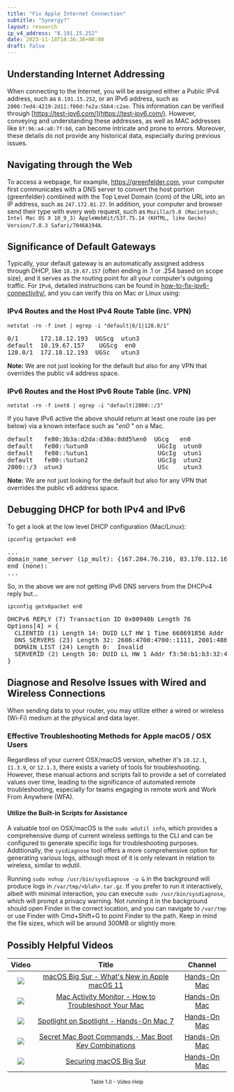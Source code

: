 ```yaml
---
title: "Fix Apple Internet Connection"
subtitle: "Synergy?"
layout: research
ip_v4_address: "8.191.15.252"
date: 2023-11-18T18:36:38+00:00
draft: false
---
```


## Understanding Internet Addressing

When connecting to the Internet, you will be assigned either a Public IPv4 address, such as ```8.191.15.252```, or an IPv6 address, such as ```2000:7ed4:4219:2d11:f00d:fe2a:5bb4:c2ae```. This information can be verified through [https://test-ipv6.com/](https://test-ipv6.com/). However, conveying and understanding these addresses, as well as MAC addresses like ```8f:96:a4:a8:7f:b0```, can become intricate and prone to errors. Moreover, these details do not provide any historical data, especially during previous issues.
## Navigating through the Web

To access a webpage, for example, https://greenfelder.com, your computer first communicates with a DNS server to convert the host portion (greenfelder) combined with the Top Level Domain (com) of the URL into an IP address, such as ```247.172.81.27```. In addition, your computer and browser send their type with every web request, such as ```Mozilla/5.0 (Macintosh; Intel Mac OS X 10_9_3) AppleWebKit/537.75.14 (KHTML, like Gecko) Version/7.0.3 Safari/7046A194A```.
## Significance of Default Gateways

Typically, your default gateway is an automatically assigned address through DHCP, like ```10.19.67.157``` (often ending in .1 or .254 based on scope size), and it serves as the routing point for all your computer's outgoing traffic. For ```IPv6```, detailed instructions can be found in [how-to-fix-ipv6-connectivity/](/blog/how-to-fix-ipv6-connectivity/), and you can verify this on Mac or Linux using:
<br>
### IPv4 Routes and the Host IPv4 Route Table (inc. VPN)
```netstat -rn -f inet | egrep -i "default|0/1|128.0/1"```

<pre>
0/1      172.18.12.193  UGScg  utun3
default  10.19.67.157    UGScg  en0
128.0/1  172.18.12.193  UGSc   utun3</pre>

**Note:** We are not just looking for the default but also for any VPN that overrides the public v4 address space.

### IPv6 Routes and the Host IPv6 Route Table (inc. VPN)
```netstat -rn -f inet6 | egrep -i "default|2000::/3"```

If you have IPv6 active the above should return at least one route (as per below) via a known interface such as "_en0_ " on a Mac. 

<pre>
default   fe80:3b3a:d2da:d30a:8dd5%en0  UGcg   en0
default   fe80::%utun0                   UGcIg  utun0
default   fe80::%utun1                   UGcIg  utun1
default   fe80::%utun2                   UGcIg  utun2
2000::/3  utun3                          USc    utun3</pre>

**Note:** We are not just looking for the default but also for any VPN that overrides the public v6 address space.
<br>

## Debugging DHCP for both IPv4 and IPv6

To get a look at the low level DHCP configuration (Mac/Linux): 

```ipconfig getpacket en0```

<pre>
...
domain_name_server (ip_mult): {167.204.76.216, 83.170.112.163}
end (none):
...</pre>

So, in the above we are not getting IPv6 DNS servers from the DHCPv4 reply but...

```ipconfig getv6packet en0```

<pre>
DHCPv6 REPLY (7) Transaction ID 0x80940b Length 76
Options[4] = {
  CLIENTID (1) Length 14: DUID LLT HW 1 Time 668691856 Addr 8f:96:a4:a8:7f:b0
  DNS_SERVERS (23) Length 32: 2606:4700:4700::1111, 2001:4860:4860::8844
  DOMAIN_LIST (24) Length 0:  Invalid
  SERVERID (2) Length 10: DUID LL HW 1 Addr f3:50:b1:b3:32:40
}</pre>




## Diagnose and Resolve Issues with Wired and Wireless Connections
When sending data to your router, you may utilize either a wired or wireless (Wi-Fi) medium at the physical and data layer.
### Effective Troubleshooting Methods for Apple macOS / OSX Users
Regardless of your current OSX/macOS version, whether it's ```10.12.1```, ```11.3.9```, or ```12.1.3```, there exists a variety of tools for troubleshooting. However, these manual actions and scripts fail to provide a set of correlated values over time, leading to the significance of automated remote troubleshooting, especially for teams engaging in remote work and Work From Anywhere (WFA).
#### Utilize the Built-in Scripts for Assistance
A valuable tool on OSX/macOS is the ```sudo wdutil info```, which provides a comprehensive dump of current wireless settings to the CLI and can be configured to generate specific logs for troubleshooting purposes. Additionally, the ```sysdiagnose``` tool offers a more comprehensive option for generating various logs, although most of it is only relevant in relation to wireless, similar to wdutil.

Running ```sudo nohup /usr/bin/sysdiagnose -u &``` in the background will produce logs in ```/var/tmp/<blah>.tar.gz```. If you prefer to run it interactively, albeit with minimal interaction, you can execute ```sudo /usr/bin/sysdiagnose```, which will prompt a privacy warning. Not running it in the background should open Finder in the correct location, and you can navigate to ```/var/tmp``` or use Finder with Cmd+Shift+G to point Finder to the path. Keep in mind the file sizes, which will be around 300MB or slightly more.
## Possibly Helpful Videos

<link href="/plugins/lity/css/lity.min.css" rel="stylesheet">
<script src="/plugins/lity/js/lity.min.js"></script>
<div class="table1-start"></div>

|Video | Title | Channel |
| :---: | :---: | :---: |
|<a href="https://www.youtube.com/watch?v=JMKi6o9kaZI" data-lity><img src="https://i.ytimg.com/vi/JMKi6o9kaZI/default.jpg" class="img-fluid"></a>|<a href="https://www.youtube.com/watch?v=JMKi6o9kaZI" data-lity>macOS Big Sur - What&#39;s New in Apple macOS 11</a>|<a target="_blank" href="https://www.youtube.com/channel/UCg43DP8MdHVcl4rFK_delBg" >Hands-On Mac</a>|
|<a href="https://www.youtube.com/watch?v=TWzWd_DiaJ0" data-lity><img src="https://i.ytimg.com/vi/TWzWd_DiaJ0/default.jpg" class="img-fluid"></a>|<a href="https://www.youtube.com/watch?v=TWzWd_DiaJ0" data-lity>Mac Activity Monitor - How to Troubleshoot Your Mac</a>|<a target="_blank" href="https://www.youtube.com/channel/UCg43DP8MdHVcl4rFK_delBg" >Hands-On Mac</a>|
|<a href="https://www.youtube.com/watch?v=RslZ4W1EPqk" data-lity><img src="https://i.ytimg.com/vi/RslZ4W1EPqk/default.jpg" class="img-fluid"></a>|<a href="https://www.youtube.com/watch?v=RslZ4W1EPqk" data-lity>Spotlight on Spotlight - Hands-On Mac 7</a>|<a target="_blank" href="https://www.youtube.com/channel/UCg43DP8MdHVcl4rFK_delBg" >Hands-On Mac</a>|
|<a href="https://www.youtube.com/watch?v=VwNYWAxHCgM" data-lity><img src="https://i.ytimg.com/vi/VwNYWAxHCgM/default.jpg" class="img-fluid"></a>|<a href="https://www.youtube.com/watch?v=VwNYWAxHCgM" data-lity>Secret Mac Boot Commands - Mac Boot Key Combinations</a>|<a target="_blank" href="https://www.youtube.com/channel/UCg43DP8MdHVcl4rFK_delBg" >Hands-On Mac</a>|
|<a href="https://www.youtube.com/watch?v=7KdhJimuhNw" data-lity><img src="https://i.ytimg.com/vi/7KdhJimuhNw/default.jpg" class="img-fluid"></a>|<a href="https://www.youtube.com/watch?v=7KdhJimuhNw" data-lity>Securing macOS Big Sur</a>|<a target="_blank" href="https://www.youtube.com/channel/UCg43DP8MdHVcl4rFK_delBg" >Hands-On Mac</a>|

<center><small>Table 1.0 - Video Help</small></center>
 <br>
<div class="table1-end"></div>
<script type="text/javascript">
(function() {
    $('div.table1-start').nextUntil('div.table1-end', 'table').addClass('table thead-dark table-striped table-responsive rounded').attr('id', 't1');
    $('#t1').find('thead').addClass('thead-dark');
})();
</script>
